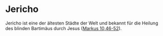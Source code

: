 # Jericho
Jericho ist eine der ältesten Städte der Welt und bekannt für die Heilung des blinden Bartimäus durch Jesus ([Markus 10,46-52](https://www.bibleserver.com/LUT/Markus10%2C46-52)).